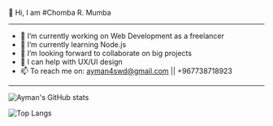 
👋 Hi, I am #Chomba R. Mumba
<hr>

- 🔭 I’m currently working on Web Development as a freelancer 
- 🌱 I’m currently learning Node.js
- 👯 I’m looking forward to collaborate on big projects
- 🤔 I can help with UX/UI design
- 📫 To reach me on: ayman4swd@gmail.com || +967738718923

<hr>

![Ayman's GitHub stats](https://github-readme-stats.vercel.app/api?username=Chomba-Mumba&theme=github_dark&show_icons=true)

![Top Langs](https://github-readme-stats.vercel.app/api/top-langs/?username=Chomba-Mumba&layout=compact&theme=github_dark)

